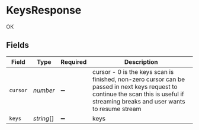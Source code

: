 # KeysResponse

OK


## Fields

| Field                                                                                                                                                                               | Type                                                                                                                                                                                | Required                                                                                                                                                                            | Description                                                                                                                                                                         |
| ----------------------------------------------------------------------------------------------------------------------------------------------------------------------------------- | ----------------------------------------------------------------------------------------------------------------------------------------------------------------------------------- | ----------------------------------------------------------------------------------------------------------------------------------------------------------------------------------- | ----------------------------------------------------------------------------------------------------------------------------------------------------------------------------------- |
| `cursor`                                                                                                                                                                            | *number*                                                                                                                                                                            | :heavy_minus_sign:                                                                                                                                                                  | cursor - 0 is the keys scan is finished, non-zero cursor can be passed in next keys request to continue the scan this is useful if streaming breaks and user wants to resume stream |
| `keys`                                                                                                                                                                              | *string*[]                                                                                                                                                                          | :heavy_minus_sign:                                                                                                                                                                  | keys                                                                                                                                                                                |
